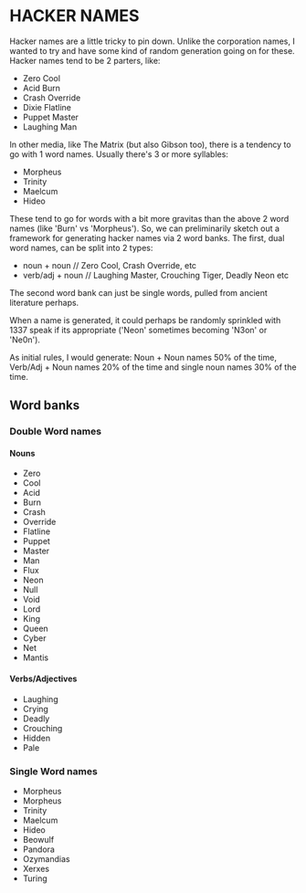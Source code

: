 # HACKER NAMES

Hacker names are a little tricky to pin down. Unlike the corporation names, I wanted to try and have some kind of random generation going on for these. Hacker names tend to be 2 parters, like:

- Zero Cool
- Acid Burn
- Crash Override
- Dixie Flatline
- Puppet Master
- Laughing Man

In other media, like The Matrix (but also Gibson too), there is a tendency to go with 1 word names. Usually there's 3 or more syllables:

- Morpheus
- Trinity
- Maelcum
- Hideo

These tend to go for words with a bit more gravitas than the above 2 word names (like 'Burn' vs 'Morpheus'). So, we can preliminarily sketch out a framework for generating hacker names via 2 word banks. The first, dual word names, can be split into 2 types:

 - noun + noun // Zero Cool, Crash Override, etc
 - verb/adj + noun // Laughing Master, Crouching Tiger, Deadly Neon etc

The second word bank can just be single words, pulled from ancient literature perhaps.

When a name is generated, it could perhaps be randomly sprinkled with 1337 speak if its appropriate ('Neon' sometimes becoming 'N3on' or 'Ne0n').

As initial rules, I would generate: Noun + Noun names 50% of the time, Verb/Adj + Noun names 20% of the time and single noun names 30% of the time.

 ## Word banks
 ###  Double Word names
 #### Nouns
 - Zero
 - Cool
 - Acid
 - Burn
 - Crash
 - Override
 - Flatline
 - Puppet
 - Master
 - Man
 - Flux
 - Neon
 - Null
 - Void
 - Lord
 - King
 - Queen
 - Cyber
 - Net
 - Mantis

 #### Verbs/Adjectives
 - Laughing
 - Crying
 - Deadly
 - Crouching
 - Hidden
 - Pale

 ### Single Word names
 - Morpheus
 - Morpheus
 - Trinity
 - Maelcum
 - Hideo
 - Beowulf
 - Pandora
 - Ozymandias
 - Xerxes
 - Turing
